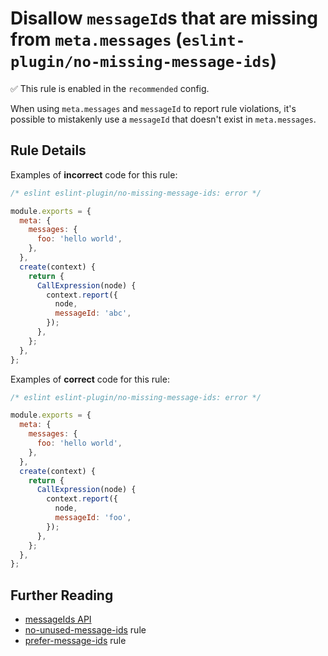 # Disallow `messageId`s that are missing from `meta.messages` (`eslint-plugin/no-missing-message-ids`)

✅ This rule is enabled in the `recommended` config.

<!-- end auto-generated rule header -->

When using `meta.messages` and `messageId` to report rule violations, it's possible to mistakenly use a `messageId` that doesn't exist in `meta.messages`.

## Rule Details

Examples of **incorrect** code for this rule:

```js
/* eslint eslint-plugin/no-missing-message-ids: error */

module.exports = {
  meta: {
    messages: {
      foo: 'hello world',
    },
  },
  create(context) {
    return {
      CallExpression(node) {
        context.report({
          node,
          messageId: 'abc',
        });
      },
    };
  },
};
```

Examples of **correct** code for this rule:

```js
/* eslint eslint-plugin/no-missing-message-ids: error */

module.exports = {
  meta: {
    messages: {
      foo: 'hello world',
    },
  },
  create(context) {
    return {
      CallExpression(node) {
        context.report({
          node,
          messageId: 'foo',
        });
      },
    };
  },
};
```

## Further Reading

* [messageIds API](https://eslint.org/docs/developer-guide/working-with-rules#messageids)
* [no-unused-message-ids](./no-unused-message-ids.md) rule
* [prefer-message-ids](./prefer-message-ids.md) rule
